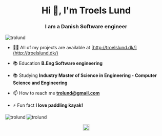 <h1 align="center">Hi 👋, I'm Troels Lund</h1>
<h3 align="center">I am a Danish Software engineer</h3>
<p align="left"> <img src="https://komarev.com/ghpvc/?username=trolund" alt="trolund" /> </p>

- 👨‍💻 All of my projects are available at [http://troelslund.dk/](http://troelslund.dk/)

- 📚 Education **B.Eng Software engineering**
- 📚 Studying **Industry Master of Science in Engineering - Computer Science and Engineering**

- 📫 How to reach me **trolund@gmail.com**

- ⚡ Fun fact **I love paddling kayak!**

<p align="left">
<img src="https://github-readme-stats.vercel.app/api?username=trolund&show_icons=true" alt="trolund" />
<img src="https://github-readme-stats.vercel.app/api/top-langs/?username=trolund" alt="trolund" />
</p>

<p align="center">
<a href="https://linkedin.com/in/troels-lund-64120b79" target="blank"><img align="center" src="https://cdn.jsdelivr.net/npm/simple-icons@3.0.1/icons/linkedin.svg" alt="troels-lund-64120b79" height="20" width="20" /></a>
</p>
